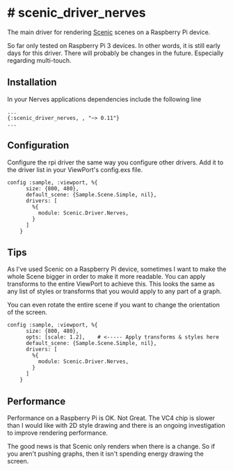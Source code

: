# # scenic_driver_nerves

The main driver for rendering [Scenic](https://github.com/boydm/scenic) scenes on a Raspberry Pi device.

So far only tested on Raspberry Pi 3 devices. In other words, it is still early
days for this driver. There will probably be changes in the future. Especially
regarding multi-touch.

## Installation

In your Nerves applications dependencies include the following line

    ...
    {:scenic_driver_nerves, , "~> 0.11"}
    ...

## Configuration

Configure the rpi driver the same way you configure other drivers. Add it
to the driver list in your ViewPort's config.exs file.

    config :sample, :viewport, %{
          size: {800, 480},
          default_scene: {Sample.Scene.Simple, nil},
          drivers: [
            %{
              module: Scenic.Driver.Nerves,
            }
          ]
        }


## Tips

As I've used Scenic on a Raspberry Pi device, sometimes I want to make the whole
Scene bigger in order to make it more readable. You can apply transforms to the
entire ViewPort to achieve this. This looks the same as any list of styles or
transforms that you would apply to any part of a graph.

You can even rotate the entire scene if you want to change the orientation of
the screen.

    config :sample, :viewport, %{
          size: {800, 480},
          opts: [scale: 1.2],    # <----- Apply transforms & styles here
          default_scene: {Sample.Scene.Simple, nil},
          drivers: [
            %{
              module: Scenic.Driver.Nerves,
            }
          ]
        }

## Performance

Performance on a Raspberry Pi is OK. Not Great. The VC4 chip is slower than I would
like with 2D style drawing and there is an ongoing investigation to improve rendering performance.

The good news is that Scenic only renders when there is a change. So if you aren't
pushing graphs, then it isn't spending energy drawing the screen.
